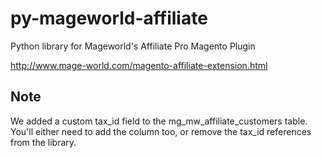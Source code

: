 py-mageworld-affiliate
======================

Python library for Mageworld's Affiliate Pro Magento Plugin

http://www.mage-world.com/magento-affiliate-extension.html

Note
-----
We added a custom tax_id field to the mg_mw_affiliate_customers table. You'll either need to add the column too, or remove the tax_id references from the library. 
